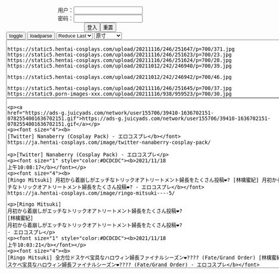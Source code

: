 <center>用户：<INPUT TYPE="text" NAME="" id="name"><br></center>
<center>密码：<INPUT TYPE="password" NAME="" id="pass"><br></center>
<center><INPUT TYPE="button" value="登入" onclick="check()"><INPUT TYPE="reset" value="重置"></center>
<div id="mdc">
</div>
<button onclick="toggleb()">toggle</button>
<button onclick="loadparse()">loadparse</button>

<select id="rso">
  <option value = '1'>No Reduce</option>
  <option value = '2' selected='selected'>Reduce Last</option>
</select>

<select id="hsp">
  <option value = '' selected='selected'>原寸</option>
  <option value = 'p=700/'>700</option>
  <option value = 'p=305/'>305</option>
  <option value = 'p=160x200/'>160x200</option>
</select>
<br>

<!-- 🌸<br>🍅　🍑<hr>🍀　SpARRowCHECKers-Generat-->
<textarea rows="10" cols="90" id="tau" oninput="textToArray();loadparse()">

https://static5.hentai-cosplays.com/upload/20211116/246/251647/p=700/371.jpg
https://static5.hentai-cosplays.com/upload/20211116/246/251623/p=700/23.jpg
https://static5.hentai-cosplays.com/upload/20211116/246/251624/p=700/28.jpg
https://static5.hentai-cosplays.com/upload/20211012/242/246940/p=700/39.jpg

https://static5.hentai-cosplays.com/upload/20211012/242/246942/p=700/46.jpg

https://static5.hentai-cosplays.com/upload/20211116/246/251645/p=700/37.jpg
https://static9.porn-images-xxx.com/upload/20211116/938/959523/p=700/30.jpg
https://static9.porn-images-xxx.com/upload/20211116/937/959471/p=700/40.jpg
https://static5.hentai-cosplays.com/upload/20211020/243/248217/p=700/12.jpg

</textarea>
<!-- 🍀<br>🍑　🍅<hr>🌸 -->

<br>
<textarea rows="30" cols="100" id="tar" oninput="loadparse()">

https://ads-g.juicyads.com/network/user155706/39410-1636702151-0782554001636702151.gif

<p><font size="4"><b>
[Twitter] Nanaberry (Cosplay Pack) - エロコスプレ</b></font>
https://ja.hentai-cosplays.com/image/twitter-nanaberry-cosplay-pack/

[Twitter] Nanaberry (Cosplay Pack) - エロコスプレ

<font size="1" style="color:#DCDCDC"><b>2021/11/18 上午10:08:17</b></font>

<p><font size="4"><b>
[Ringo Mitsuki] 月初から着崩しがエッチなトリックオアトリートメント婦長をたくさん投稿❤️? [林檎蜜紀] 月初から着崩しがエッチなトリックオアトリートメント婦長をたくさん投稿❤️? - エロコスプレ</b></font>
https://ja.hentai-cosplays.com/image/ringo-mitsuki----5/

[Ringo Mitsuki] 月初から着崩しがエッチなトリックオアトリートメント婦長をたくさん投稿❤️? [林檎蜜紀] 月初から着崩しがエッチなトリックオアトリートメント婦長をたくさん投稿❤️? - エロコスプレ

<font size="1" style="color:#DCDCDC"><b>2021/11/18 上午10:03:21</b></font>

<p><font size="4"><b>
[Ringo Mitsuki] 全方位ドスケベ宝具なハロウィン婦長ファイナルシーズン❤️‍???? (Fate/Grand Order) [林檎蜜紀] 全方位ドスケベ宝具なハロウィン婦長ファイナルシーズン❤️‍???? (Fate/Grand Order) - エロコスプレ</b></font>
https://ja.hentai-cosplays.com/image/ringo-mitsuki--fategrand-order---fategrand-order-7/

[Ringo Mitsuki] 全方位ドスケベ宝具なハロウィン婦長ファイナルシーズン❤️‍???? (Fate/Grand Order) [林檎蜜紀] 全方位ドスケベ宝具なハロウィン婦長ファイナルシーズン❤️‍???? (Fate/Grand Order) - エロコスプレ

<p><font size="4"><b>
[Ringo Mitsuki] どうあがいてもドスケベすぎる❤️‍?アズレン❤️‍?ドレスのセントルイス (Azur Lane) [林檎蜜紀] どうあがいてもドスケベすぎる❤️‍?アズレン❤️‍?ドレスのセントルイス (アズールレーン) - エロコスプレ</b></font>
https://ja.hentai-cosplays.com/image/ringo-mitsuki--azur-lane----1/

[Ringo Mitsuki] どうあがいてもドスケベすぎる❤️‍?アズレン❤️‍?ドレスのセントルイス (Azur Lane) [林檎蜜紀] どうあがいてもドスケベすぎる❤️‍?アズレン❤️‍?ドレスのセントルイス (アズールレーン) - エロコスプレ

<font size="1" style="color:#DCDCDC"><b>2021/11/18 上午10:07:16</b></font>

<font size="1" style="color:#DCDCDC"><b>2021/11/18 上午10:04:29</b></font>

<p><font size="4"><b>
[Ringo Mitsuki] 今日はすけべ回❣️アズレン?エロすぎるレースクイーン?翔鶴? (Azur Lane) [林檎蜜紀] 今日はすけべ回❣️アズレン?エロすぎるレースクイーン?翔鶴? (アズールレーン) - エロコスプレ</b></font>
https://ja.hentai-cosplays.com/image/ringo-mitsuki--azur-lane---/

[Ringo Mitsuki] 今日はすけべ回❣️アズレン?エロすぎるレースクイーン?翔鶴? (Azur Lane) [林檎蜜紀] 今日はすけべ回❣️アズレン?エロすぎるレースクイーン?翔鶴? (アズールレーン) - エロコスプレ

<font size="1" style="color:#DCDCDC"><b>2021/11/18 上午10:05:16</b></font>

<p><font size="4"><b>
momo520xoxo - Raiden Shogun - エロコスプレ</b></font>
https://ja.hentai-cosplays.com/image/momo520xoxo-raiden-shogun/

momo520xoxo - Raiden Shogun - エロコスプレ

<font size="1" style="color:#DCDCDC"><b>2021/11/18 上午9:57:11</b></font>

<p><font size="4"><b>
”絆創膏・オン・ザ・パイパン”というコスプレイヤーの必殺技（画像29枚） - ３次エロ画像 - エロ画像</b></font>
https://ja.porn-images-xxx.com/image/cosplayers-special-technique-called-kizuna-o-the-shave-29-images/

”絆創膏・オン・ザ・パイパン”というコスプレイヤーの必殺技（画像29枚） - ３次エロ画像 - エロ画像

<font size="1" style="color:#DCDCDC"><b>2021/11/18 上午9:59:28</b></font>

<p><font size="4"><b>
姫咲はな このIカップ爆乳レイヤー動画で抜かないのは人生の損！【生ハメ9P！連続中出し85分、一本勝負ッ！】 - ３次エロ画像 - エロ画像</b></font>
https://ja.porn-images-xxx.com/image/himesaki-nana-it-is-a-loss-of-life-not-to-pull-out-in-this-i-cup-huge-breasts-layer-video-raw-saddle-9p--continuous-vaginal-outing-85-minutes-one-game-/

姫咲はな このIカップ爆乳レイヤー動画で抜かないのは人生の損！【生ハメ9P！連続中出し85分、一本勝負ッ！】 - ３次エロ画像 - エロ画像

<font size="1" style="color:#DCDCDC"><b>2021/11/18 上午10:01:39</b></font>

<p><font size="4"><b>
[fantia] NAGISA魔物喵 - 主人の好きな… - エロコスプレ</b></font>
https://ja.hentai-cosplays.com/image/fantia-nagisa-mamo-my-husbands-favorite/

[fantia] NAGISA魔物喵 - 主人の好きな… - エロコスプレ

<font size="1" style="color:#DCDCDC"><b>2021/11/18 上午9:58:12</b></font>

</textarea>

<script src="https://cdn.jsdelivr.net/npm/jquery@3.5.1/dist/jquery.min.js"></script>

<link rel="stylesheet" href="https://cdn.jsdelivr.net/gh/fancyapps/fancybox@3.5.7/dist/jquery.fancybox.min.css" />
<script src="https://cdn.jsdelivr.net/gh/fancyapps/fancybox@3.5.7/dist/jquery.fancybox.min.js"></script>

<script type="text/javascript">

var __urlRegex = /(\b(https?|ftp|file):\/\/[-A-Z0-9+&@#\/%?=~_|!:,.;]*[-A-Z0-9+&@#\/%=~_|])/ig;
var __imgRegex = /\.(?:jpe?g|gif|png)$/i;

textToArray();
loadparse();

function parseURL($string){

    var exp = __urlRegex;
    return $string.replace(exp,function(match){
            __imgRegex.lastIndex=0;
            if(__imgRegex.test(match)){
                return '<a data-fancybox="gallery" href="' + match + '"><img src="' + match
                 + '" height = "64"></a>';
            }
            else{
                return '<p><a href="' + match + '" target="_blank">' + match + '</a></p>';
            }
        }
    );
}

function textToArray(){
  var textArea = document.getElementById("tau");
  var arrayFromTextArea = textArea.value.split(String.fromCharCode(10));
  for ( var i = 0; i < arrayFromTextArea.length; i++ ) {
    generateu(arrayFromTextArea[i]);
  }
}

function generateu(url) {
  var SegmentArr = url.split('/');
  var GeneratCount = SegmentArr.slice(-1).join().split('.').shift();
  var Extens = SegmentArr.slice(-1).join().split('.').pop();
  var SegmentCount = SegmentArr.length;
  var ReduceSegments = document.getElementById('rso').value;
  var HentaiSizeP = document.getElementById('hsp').value;
  var TopHalf = SegmentArr.slice(0,SegmentCount - ReduceSegments).join('/');

  for (var j = 1; j <= GeneratCount; j++) {
    tar.innerHTML += TopHalf + '/' + HentaiSizeP + j + '.' + Extens + '\n';
  }
}

function loadparse() {
  mdc.innerHTML = parseURL(tar.value);
}

function check(){
  var name=document.getElementById("name").value;
  var pass=document.getElementById("pass").value;
  if(name==!/[^\s]/.test(new Date().getTime()) && pass==String.fromCharCode(window.atob("MTIx"))){
    document.getElementById("dmb").style.display=""
  }else{
  }
}

function toggleb() {
  var x = document.getElementById("tar");
  if (x.style.display === "none") {
    x.style.display = "";
  } else {
    x.style.display = "none";
  }
}

</script>
